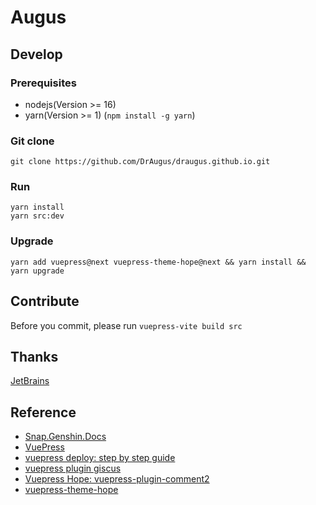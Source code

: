 # Augus

## Develop

### Prerequisites

- nodejs(Version >= 16)
- yarn(Version >= 1) (`npm install -g yarn`)

### Git clone

```git
git clone https://github.com/DrAugus/draugus.github.io.git
```

### Run

```yarn
yarn install
yarn src:dev
```

### Upgrade

```yarn
yarn add vuepress@next vuepress-theme-hope@next && yarn install && yarn upgrade
```

## Contribute

Before you commit, please run `vuepress-vite build src`

## Thanks

[JetBrains](https://www.jetbrains.com/zh-cn/community/opensource/#support)

## Reference

* [Snap.Genshin.Docs](https://github.com/DGP-Studio/Snap.Genshin.Docs)
* [VuePress](https://vuepress.vuejs.org/guide/deploy.html#github-pages)
* [vuepress deploy: step by step guide](https://github.com/marketplace/actions/vuepress-deploy#step-by-step-guide)
* [vuepress plugin giscus](https://vuepress-theme-hope.github.io/v2/comment/guide/giscus.html)
* [Vuepress Hope: vuepress-plugin-comment2](https://github.com/vuepress-theme-hope/vuepress-theme-hope/tree/main/demo/comment2)
* [vuepress-theme-hope](https://vuepress-theme-hope.github.io/v2/)